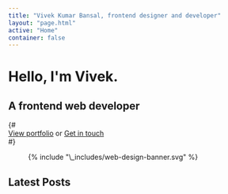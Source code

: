 ```yaml
---
title: "Vivek Kumar Bansal, frontend designer and developer"
layout: "page.html"
active: "Home"
container: false
---
```

<div class="banner intro">
    <div class="container">
        <div class="text">
            <h1>Hello, I'm Vivek.</h1>
            <h2>A frontend web <span id="intro-type">developer<span></h2>
            {# <div>
                <a class="btn" href="#">View portfolio</a>
                <span class="hidden-xs"> or </span>
                <a class="btn" href="#">Get in touch</a>
            </div> #}
        </div>
        <figure>
            {% include "\_includes/web-design-banner.svg" %}
        </figure>
    </div>
</div>
<div class="home-wrapper">
    <section class="container" id="latest-blog-posts">
        <h2 class="heading">Latest Posts</h2>
        <div class="blog-articles">
        </div>
    </section>
</div>
